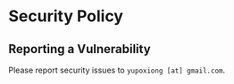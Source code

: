 # Security Policy

## Reporting a Vulnerability

Please report security issues to `yupoxiong [at] gmail.com`.